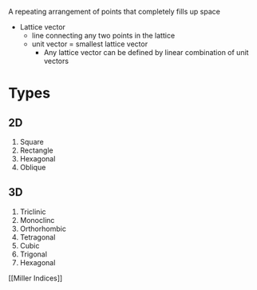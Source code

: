 A repeating arrangement of points that completely fills up space

- Lattice vector
	- line connecting any two points in the lattice
	- unit vector = smallest lattice vector
		- Any lattice vector can be defined by linear combination of unit vectors

# Types

## 2D

1. Square
2. Rectangle
3. Hexagonal
4. Oblique

## 3D

1. Triclinic
2. Monoclinc
3. Orthorhombic
4. Tetragonal
5. Cubic
6. Trigonal
7. Hexagonal

[[Miller Indices]]